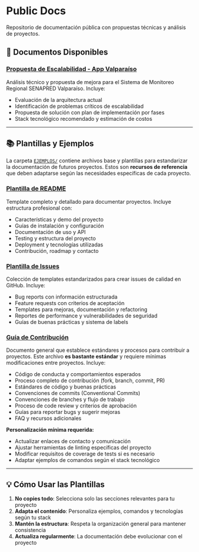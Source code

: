 # Public Docs

Repositorio de documentación pública con propuestas técnicas y análisis de proyectos.

## 📄 Documentos Disponibles

### [Propuesta de Escalabilidad - App Valparaíso](PROPUESTA_ESCALABILIDAD_APP_VALPO.md)
Análisis técnico y propuesta de mejora para el Sistema de Monitoreo Regional SENAPRED Valparaíso. Incluye:
- Evaluación de la arquitectura actual
- Identificación de problemas críticos de escalabilidad
- Propuesta de solución con plan de implementación por fases
- Stack tecnológico recomendado y estimación de costos

---

## 📚 Plantillas y Ejemplos

La carpeta [`EJEMPLOS/`](EJEMPLOS/) contiene archivos base y plantillas para estandarizar la documentación de futuros proyectos. Estos son **recursos de referencia** que deben adaptarse según las necesidades específicas de cada proyecto.

### [Plantilla de README](EJEMPLOS/PROPUESTA_README.md)
Template completo y detallado para documentar proyectos. Incluye estructura profesional con:
- Características y demo del proyecto
- Guías de instalación y configuración
- Documentación de uso y API
- Testing y estructura del proyecto
- Deployment y tecnologías utilizadas
- Contribución, roadmap y contacto

### [Plantilla de Issues](EJEMPLOS/PROPUESTA_ISSUES.md)
Colección de templates estandarizados para crear issues de calidad en GitHub. Incluye:
- Bug reports con información estructurada
- Feature requests con criterios de aceptación
- Templates para mejoras, documentación y refactoring
- Reportes de performance y vulnerabilidades de seguridad
- Guías de buenas prácticas y sistema de labels

### [Guía de Contribución](EJEMPLOS/CONTRIBUTING.md)
Documento general que establece estándares y procesos para contribuir a proyectos. Este archivo **es bastante estándar** y requiere mínimas modificaciones entre proyectos. Incluye:
- Código de conducta y comportamientos esperados
- Proceso completo de contribución (fork, branch, commit, PR)
- Estándares de código y buenas prácticas
- Convenciones de commits (Conventional Commits)
- Convenciones de branches y flujo de trabajo
- Proceso de code review y criterios de aprobación
- Guías para reportar bugs y sugerir mejoras
- FAQ y recursos adicionales

**Personalización mínima requerida:**
- Actualizar enlaces de contacto y comunicación
- Ajustar herramientas de linting específicas del proyecto
- Modificar requisitos de coverage de tests si es necesario
- Adaptar ejemplos de comandos según el stack tecnológico

---

## 💡 Cómo Usar las Plantillas

1. **No copies todo**: Selecciona solo las secciones relevantes para tu proyecto
2. **Adapta el contenido**: Personaliza ejemplos, comandos y tecnologías según tu stack
3. **Mantén la estructura**: Respeta la organización general para mantener consistencia
4. **Actualiza regularmente**: La documentación debe evolucionar con el proyecto